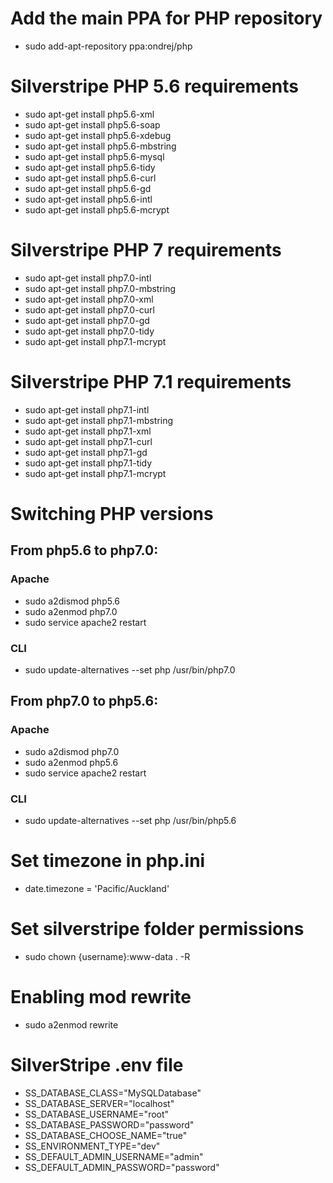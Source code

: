 # Add the main PPA for PHP repository
- sudo add-apt-repository ppa:ondrej/php

# Silverstripe PHP 5.6 requirements

- sudo apt-get install php5.6-xml
- sudo apt-get install php5.6-soap
- sudo apt-get install php5.6-xdebug
- sudo apt-get install php5.6-mbstring
- sudo apt-get install php5.6-mysql
- sudo apt-get install php5.6-tidy
- sudo apt-get install php5.6-curl
- sudo apt-get install php5.6-gd
- sudo apt-get install php5.6-intl
- sudo apt-get install php5.6-mcrypt

# Silverstripe PHP 7 requirements

- sudo apt-get install php7.0-intl
- sudo apt-get install php7.0-mbstring
- sudo apt-get install php7.0-xml
- sudo apt-get install php7.0-curl
- sudo apt-get install php7.0-gd
- sudo apt-get install php7.0-tidy
- sudo apt-get install php7.1-mcrypt

# Silverstripe PHP 7.1 requirements

- sudo apt-get install php7.1-intl
- sudo apt-get install php7.1-mbstring
- sudo apt-get install php7.1-xml
- sudo apt-get install php7.1-curl
- sudo apt-get install php7.1-gd
- sudo apt-get install php7.1-tidy
- sudo apt-get install php7.1-mcrypt

# Switching PHP versions

## From php5.6 to php7.0:

### Apache
- sudo a2dismod php5.6
- sudo a2enmod php7.0
- sudo service apache2 restart
### CLI
- sudo update-alternatives --set php /usr/bin/php7.0

## From php7.0 to php5.6:

### Apache
- sudo a2dismod php7.0
- sudo a2enmod php5.6
- sudo service apache2 restart
### CLI
- sudo update-alternatives --set php /usr/bin/php5.6

# Set timezone in php.ini
- date.timezone = 'Pacific/Auckland'

# Set silverstripe folder permissions
- sudo chown {username}:www-data . -R

# Enabling mod rewrite
- sudo a2enmod rewrite

# SilverStripe .env file
- SS_DATABASE_CLASS="MySQLDatabase"
- SS_DATABASE_SERVER="localhost"
- SS_DATABASE_USERNAME="root"
- SS_DATABASE_PASSWORD="password"
- SS_DATABASE_CHOOSE_NAME="true"
- SS_ENVIRONMENT_TYPE="dev"
- SS_DEFAULT_ADMIN_USERNAME="admin"
- SS_DEFAULT_ADMIN_PASSWORD="password"
